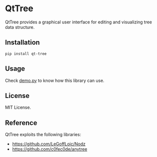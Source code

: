 # QtTree
QtTree provides a graphical user interface for editing and visualizing tree data structure.

## Installation
```
pip install qt-tree
```

## Usage
Check [demo.py](https://github.com/ktrk115/qt-tree/blob/master/demo.py) to know how this library can use.

## License
MIT License.

## Reference
QtTree exploits the following libraries:
- https://github.com/LeGoffLoic/Nodz
- https://github.com/c0fec0de/anytree
